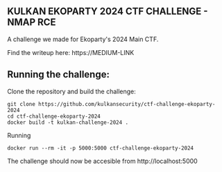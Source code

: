 ## KULKAN EKOPARTY 2024 CTF CHALLENGE - NMAP RCE

A challenge we made for Ekoparty's 2024 Main CTF. 

Find the writeup here: https://MEDIUM-LINK

## Running the challenge:

Clone the repository and build the challenge:

```
git clone https://github.com/kulkansecurity/ctf-challenge-ekoparty-2024
cd ctf-challenge-ekoparty-2024
docker build -t kulkan-challenge-2024 .
```

Running

```
docker run --rm -it -p 5000:5000 ctf-challenge-ekoparty-2024
```

The challenge should now be accesible from http://localhost:5000
